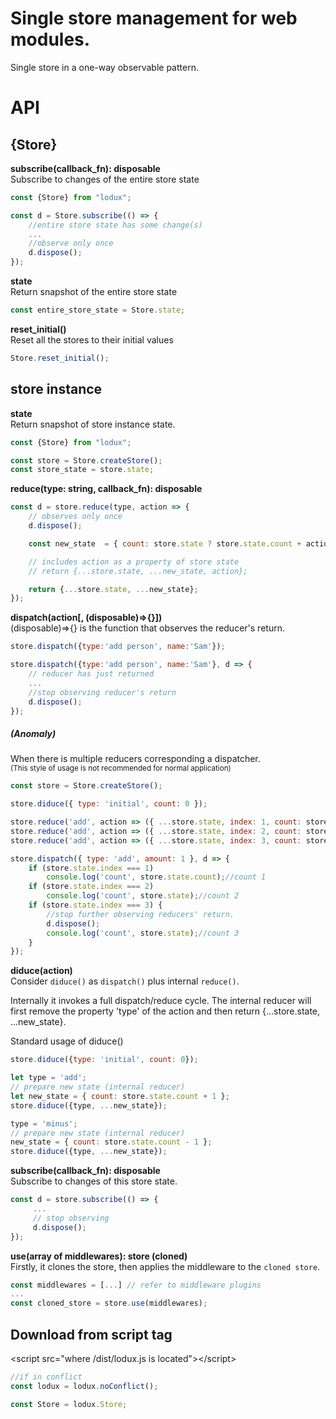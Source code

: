 # Single store management for web modules.
Single store in a one-way observable pattern.

# API

## {Store}
__subscribe(callback_fn): disposable__  
Subscribe to changes of the entire store state
```javascript
const {Store} from "lodux";

const d = Store.subscribe(() => { 
    //entire store state has some change(s)
    ...
    //observe only once
    d.dispose();
});
```
__state__  
Return snapshot of the entire store state
```javascript
const entire_store_state = Store.state;
```
__reset_initial()__  
Reset all the stores to their initial values
```javascript
Store.reset_initial();
```

## store instance

__state__  
Return snapshot of store instance state. 
```javascript
const {Store} from "lodux";

const store = Store.createStore();
const store_state = store.state;
```

__reduce(type: string, callback_fn):  disposable__  
```javascript
const d = store.reduce(type, action => { 
    // observes only once
    d.dispose();

    const new_state  = { count: store.state ? store.state.count + action.amount : action.amount };

    // includes action as a property of store state
    // return {...store.state, ...new_state, action};

    return {...store.state, ...new_state};
});

```
__dispatch(action[, (disposable)=>{}])__  
(disposable)=>{} is the function that observes the reducer's return.
```javascript
store.dispatch({type:'add person', name:'Sam'});

store.dispatch({type:'add person', name:'Sam'}, d => {
    // reducer has just returned
    ...    
    //stop observing reducer's return
    d.dispose();
});
```
##### (Anomaly)
When there is multiple reducers corresponding a dispatcher.  
<small>(This style of usage is not recommended for normal application)</small>
```javascript
const store = Store.createStore();

store.diduce({ type: 'initial', count: 0 });

store.reduce('add', action => ({ ...store.state, index: 1, count: store.state.count + action.amount }));
store.reduce('add', action => ({ ...store.state, index: 2, count: store.state.count + action.amount }));
store.reduce('add', action => ({ ...store.state, index: 3, count: store.state.count + action.amount }));

store.dispatch({ type: 'add', amount: 1 }, d => {
    if (store.state.index === 1) 
        console.log('count', store.state.count);//count 1
    if (store.state.index === 2)
        console.log('count', store.state);//count 2
    if (store.state.index === 3) {     
        //stop further observing reducers' return.
        d.dispose();
        console.log('count', store.state);//count 3
    }
});
```

__diduce(action)__  
Consider `diduce()` as `dispatch()` plus internal `reduce()`.  

Internally it invokes a full dispatch/reduce cycle. The internal reducer will first remove the property 'type' of the action and then return {...store.state, ...new_state}.  

Standard usage of diduce()
```javascript
store.diduce({type: 'initial', count: 0});

let type = 'add';
// prepare new state (internal reducer)
let new_state = { count: store.state.count + 1 };
store.diduce({type, ...new_state});

type = 'minus';
// prepare new state (internal reducer)
new_state = { count: store.state.count - 1 };
store.diduce({type, ...new_state});
```

__subscribe(callback_fn): disposable__  
Subscribe to changes of this store state.
```javascript
const d = store.subscribe(() => {
     ...
     // stop observing
     d.dispose();
});
```

__use(array of middlewares): store (cloned)__  
Firstly, it clones the store, then applies the middleware to the `cloned store`.
```javascript
const middlewares = [...] // refer to middleware plugins
...
const cloned_store = store.use(middlewares);
```

## Download from script tag
&lt;script src="where /dist/lodux.js is located">&lt;/script>
```javascript
//if in conflict
const lodux = lodux.noConflict();

const Store = lodux.Store;
```
